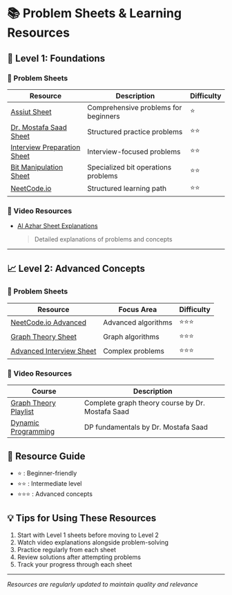 # 📚 Problem Sheets & Learning Resources

## 🎯 Level 1: Foundations

### 📝 Problem Sheets
| Resource | Description | Difficulty |
|----------|-------------|------------|
| [Assiut Sheet](https://codeforces.com/group/MWSDmqGsZm/contests) | Comprehensive problems for beginners | ⭐ |
| [Dr. Mostafa Saad Sheet](https://docs.google.com/spreadsheets/d/1iJZWP2nS_OB3kCTjq8L6TrJJ4o-5lhxDOyTaocSYc-k/edit?gid=855203541#gid=855203541) | Structured practice problems | ⭐⭐ |
| [Interview Preparation Sheet](https://docs.google.com/spreadsheets/d/1ClmoHFMqQKOHinRhrId42sbofQ0T0IyaFzZcEcVvXbU/edit?gid=593476609#gid=593476609) | Interview-focused problems | ⭐⭐ |
| [Bit Manipulation Sheet](https://codeforces.com/blog/entry/132272) | Specialized bit operations problems | ⭐⭐ |
| [NeetCode.io](https://neetcode.io/roadmap) | Structured learning path | ⭐⭐ |

### 🎥 Video Resources
- [Al Azhar Sheet Explanations](https://docs.google.com/spreadsheets/d/1x7Vs3SOr9P2RqBN_np8RKgyiahHmdoC0nBV4WsK7aHg/edit?gid=431690314#gid=431690314)
  > Detailed explanations of problems and concepts

---

## 📈 Level 2: Advanced Concepts

### 📝 Problem Sheets
| Resource | Focus Area | Difficulty |
|----------|------------|------------|
| [NeetCode.io Advanced](https://neetcode.io/roadmap) | Advanced algorithms | ⭐⭐⭐ |
| [Graph Theory Sheet](https://docs.google.com/spreadsheets/d/1ktBBshUFulQWt9mP6MEtJtNjROjFgvxQSHDzo0a3D7U/edit?gid=0#gid=0) | Graph algorithms | ⭐⭐⭐ |
| [Advanced Interview Sheet](https://docs.google.com/spreadsheets/d/1ClmoHFMqQKOHinRhrId42sbofQ0T0IyaFzZcEcVvXbU/edit?gid=593476609#gid=593476609) | Complex problems | ⭐⭐⭐ |

### 🎥 Video Resources
| Course | Description |
|--------|-------------|
| [Graph Theory Playlist](https://www.youtube.com/playlist?list=PLPt2dINI2MIb4OXlJ_EEwIDV9WVUpRQ5K) | Complete graph theory course by Dr. Mostafa Saad |
| [Dynamic Programming](https://www.youtube.com/watch?v=TNgPT91sn90) | DP fundamentals by Dr. Mostafa Saad |

## 📌 Resource Guide
- ⭐ : Beginner-friendly
- ⭐⭐ : Intermediate level
- ⭐⭐⭐ : Advanced concepts

## 💡 Tips for Using These Resources
1. Start with Level 1 sheets before moving to Level 2
2. Watch video explanations alongside problem-solving
3. Practice regularly from each sheet
4. Review solutions after attempting problems
5. Track your progress through each sheet

---
*Resources are regularly updated to maintain quality and relevance*
